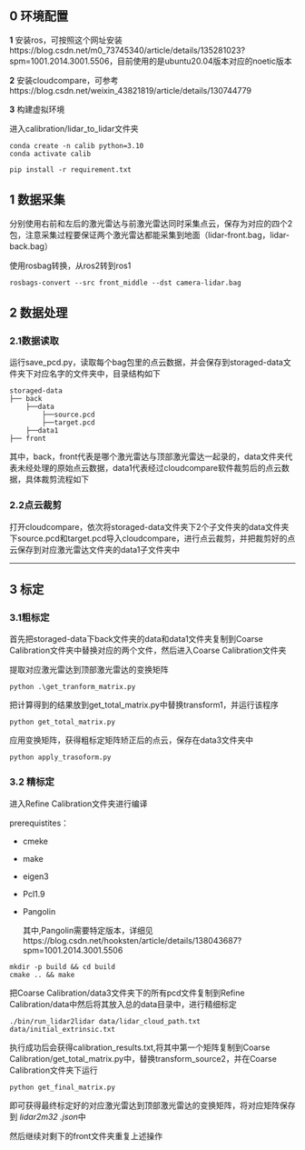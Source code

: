 



## 0 环境配置

**1** 安装ros，可按照这个网址安装https://blog.csdn.net/m0_73745340/article/details/135281023?spm=1001.2014.3001.5506，目前使用的是ubuntu20.04版本对应的noetic版本

**2** 安装cloudcompare，可参考https://blog.csdn.net/weixin_43821819/article/details/130744779

**3** 构建虚拟环境

进入calibration/lidar_to_lidar文件夹

```
conda create -n calib python=3.10
conda activate calib

pip install -r requirement.txt
```



## 1 数据采集

分别使用右前和左后的激光雷达与前激光雷达同时采集点云，保存为对应的四个2包，注意采集过程要保证两个激光雷达都能采集到地面（lidar-front.bag，lidar-back.bag）

使用rosbag转换，从ros2转到ros1

```
rosbags-convert --src front_middle --dst camera-lidar.bag
```



## 2 数据处理

### 2.1数据读取

运行save_pcd.py，读取每个bag包里的点云数据，并会保存到storaged-data文件夹下对应名字的文件夹中，目录结构如下

```
storaged-data
├── back
	├──data
		├──source.pcd
		├──target.pcd
	├──data1
├── front
```

其中，back，front代表是哪个激光雷达与顶部激光雷达一起录的，data文件夹代表未经处理的原始点云数据，data1代表经过cloudcompare软件裁剪后的点云数据，具体裁剪流程如下



### 2.2点云裁剪

打开cloudcompare，依次将storaged-data文件夹下2个子文件夹的data文件夹下source.pcd和target.pcd导入cloudcompare，进行点云裁剪，并把裁剪好的点云保存到对应激光雷达文件夹的data1子文件夹中

****

## 3 标定

### 3.1粗标定

首先把storaged-data下back文件夹的data和data1文件夹复制到Coarse Calibration文件夹中替换对应的两个文件，然后进入Coarse Calibration文件夹

提取对应激光雷达到顶部激光雷达的变换矩阵

```
python .\get_tranform_matrix.py
```

把计算得到的结果放到get_total_matrix.py中替换transform1，并运行该程序

```
python get_total_matrix.py
```

应用变换矩阵，获得粗标定矩阵矫正后的点云，保存在data3文件夹中

```
python apply_trasoform.py
```



### 3.2 精标定

进入Refine Calibration文件夹进行编译

prerequistites：

- cmeke

- make

- eigen3

- Pcl1.9

- Pangolin

  其中,Pangolin需要特定版本，详细见https://blog.csdn.net/hooksten/article/details/138043687?spm=1001.2014.3001.5506

```
mkdir -p build && cd build
cmake .. && make
```

把Coarse Calibration/data3文件夹下的所有pcd文件复制到Refine Calibration/data中然后将其放入总的data目录中，进行精细标定

```
./bin/run_lidar2lidar data/lidar_cloud_path.txt data/initial_extrinsic.txt
```

执行成功后会获得calibration_results.txt,将其中第一个矩阵复制到Coarse Calibration/get_total_matrix.py中，替换transform_source2，并在Coarse Calibration文件夹下运行

```
python get_final_matrix.py
```

即可获得最终标定好的对应激光雷达到顶部激光雷达的变换矩阵，将对应矩阵保存到  *lidar2m32 .json*中

然后继续对剩下的front文件夹重复上述操作



